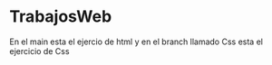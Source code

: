 # TrabajosWeb

En el main esta el ejercio de html y en el branch llamado Css esta el ejercicio de Css
